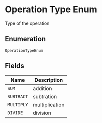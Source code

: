 
# Operation Type Enum

Type of the operation

## Enumeration

`OperationTypeEnum`

## Fields

| Name | Description |
|  --- | --- |
| `SUM` | addition |
| `SUBTRACT` | subtration |
| `MULTIPLY` | multiplication |
| `DIVIDE` | division |

